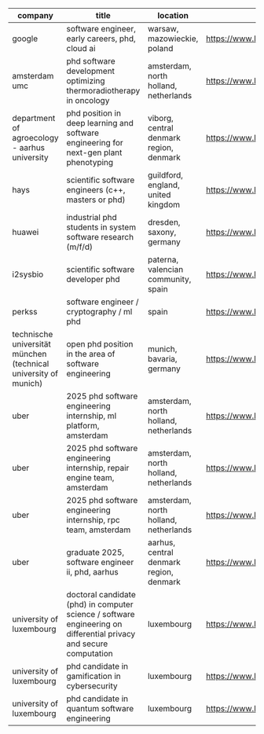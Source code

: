 |company|title|location|link|
|---|---|---|---|
|google|software engineer, early careers, phd, cloud ai|warsaw, mazowieckie, poland|https://www.linkedin.com/jobs/view/4224658932|
|amsterdam umc|phd software development optimizing thermoradiotherapy in oncology|amsterdam, north holland, netherlands|https://www.linkedin.com/jobs/view/4223052519|
|department of agroecology - aarhus university|phd position in deep learning and software engineering for next-gen plant phenotyping|viborg, central denmark region, denmark|https://www.linkedin.com/jobs/view/4221975764|
|hays|scientific software engineers (c++, masters or phd)|guildford, england, united kingdom|https://www.linkedin.com/jobs/view/4222801392|
|huawei|industrial phd students in system software research (m/f/d)|dresden, saxony, germany|https://www.linkedin.com/jobs/view/3664562551|
|i2sysbio|scientific software developer phd|paterna, valencian community, spain|https://www.linkedin.com/jobs/view/4224481466|
|perkss|software engineer / cryptography / ml phd|spain|https://www.linkedin.com/jobs/view/4220074804|
|technische universität münchen (technical university of munich)|open phd position in the area of software engineering|munich, bavaria, germany|https://www.linkedin.com/jobs/view/4199708996|
|uber|2025 phd software engineering internship, ml platform, amsterdam|amsterdam, north holland, netherlands|https://www.linkedin.com/jobs/view/4151691510|
|uber|2025 phd software engineering internship, repair engine team, amsterdam|amsterdam, north holland, netherlands|https://www.linkedin.com/jobs/view/4226645208|
|uber|2025 phd software engineering internship, rpc team, amsterdam|amsterdam, north holland, netherlands|https://www.linkedin.com/jobs/view/4215161843|
|uber|graduate 2025, software engineer ii, phd, aarhus|aarhus, central denmark region, denmark|https://www.linkedin.com/jobs/view/4196705852|
|university of luxembourg|doctoral candidate (phd) in computer science / software engineering on differential privacy and secure computation|luxembourg|https://www.linkedin.com/jobs/view/4125871552|
|university of luxembourg|phd candidate in gamification in cybersecurity|luxembourg|https://www.linkedin.com/jobs/view/4079203049|
|university of luxembourg|phd candidate in quantum software engineering|luxembourg|https://www.linkedin.com/jobs/view/4078636832|